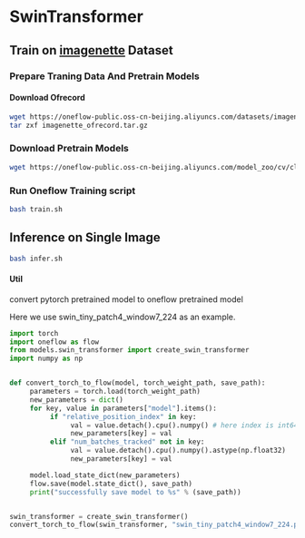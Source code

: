 # SwinTransformer

## Train on [imagenette](https://github.com/fastai/imagenette) Dataset

### Prepare Traning Data And Pretrain Models

#### Download Ofrecord

```bash
wget https://oneflow-public.oss-cn-beijing.aliyuncs.com/datasets/imagenette_ofrecord.tar.gz
tar zxf imagenette_ofrecord.tar.gz
```

### Download Pretrain Models

```bash
wget https://oneflow-public.oss-cn-beijing.aliyuncs.com/model_zoo/cv/classification/swin_transformer/swin_tiny_patch4_window7_224_oneflow_model.tar.gz
```

### Run Oneflow Training script

```bash
bash train.sh
```


## Inference on Single Image

```bash
bash infer.sh
```

#### Util

convert pytorch pretrained model to oneflow pretrained model

Here we use swin_tiny_patch4_window7_224 as an example. 

```python
import torch
import oneflow as flow 
from models.swin_transformer import create_swin_transformer
import numpy as np 


def convert_torch_to_flow(model, torch_weight_path, save_path):
     parameters = torch.load(torch_weight_path)
     new_parameters = dict()
     for key, value in parameters["model"].items():
          if "relative_position_index" in key: 
               val = value.detach().cpu().numpy() # here index is int64 type, do not turn as float32!
               new_parameters[key] = val
          elif "num_batches_tracked" not in key:
               val = value.detach().cpu().numpy().astype(np.float32)
               new_parameters[key] = val

     model.load_state_dict(new_parameters)
     flow.save(model.state_dict(), save_path)
     print("successfully save model to %s" % (save_path))


swin_transformer = create_swin_transformer()
convert_torch_to_flow(swin_transformer, "swin_tiny_patch4_window7_224.pth",  "swin_tiny_patch4_window7_224_oneflow_model")
```
